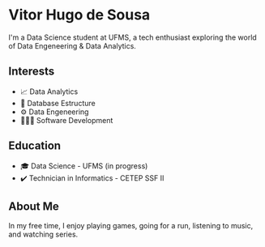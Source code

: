 # Vitor Hugo de Sousa 

I'm a Data Science student at UFMS, a tech enthusiast exploring the world of Data Engeneering & Data Analytics.

## Interests 

* 📈 Data Analytics
* 🦾  Database Estructure
* ⚙️ Data Engeneering
* 👩🏻‍💻 Software Development 

## Education 

* 🎓 Data Science - UFMS (in progress) 
* ✔️ Technician in Informatics - CETEP SSF II

## About Me

In my free time, I enjoy playing games, going for a run, listening to music, and watching series.
